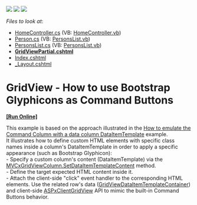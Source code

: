 <!-- default badges list -->
![](https://img.shields.io/endpoint?url=https://codecentral.devexpress.com/api/v1/VersionRange/128550859/14.2.7%2B)
[![](https://img.shields.io/badge/Open_in_DevExpress_Support_Center-FF7200?style=flat-square&logo=DevExpress&logoColor=white)](https://supportcenter.devexpress.com/ticket/details/T252203)
[![](https://img.shields.io/badge/📖_How_to_use_DevExpress_Examples-e9f6fc?style=flat-square)](https://docs.devexpress.com/GeneralInformation/403183)
<!-- default badges end -->
<!-- default file list -->
*Files to look at*:

* [HomeController.cs](./CS/DXWebApplication1/Controllers/HomeController.cs) (VB: [HomeController.vb](./VB/DXWebApplication1/Controllers/HomeController.vb))
* [Person.cs](./CS/DXWebApplication1/Models/Person.cs) (VB: [PersonsList.vb](./VB/DXWebApplication1/Models/PersonsList.vb))
* [PersonsList.cs](./CS/DXWebApplication1/Models/PersonsList.cs) (VB: [PersonsList.vb](./VB/DXWebApplication1/Models/PersonsList.vb))
* **[GridViewPartial.cshtml](./CS/DXWebApplication1/Views/Home/GridViewPartial.cshtml)**
* [Index.cshtml](./CS/DXWebApplication1/Views/Home/Index.cshtml)
* [_Layout.cshtml](./CS/DXWebApplication1/Views/Shared/_Layout.cshtml)
<!-- default file list end -->
# GridView - How to use Bootstrap Glyphicons as Command Buttons
<!-- run online -->
**[[Run Online]](https://codecentral.devexpress.com/t252203/)**
<!-- run online end -->


This example is based on the approach illustrated in the <a href="https://www.devexpress.com/Support/Center/p/E4058">How to emulate the Command Column with a data column DataItemTemplate</a> example.<br />It illustrates how to define custom HTML elements with specific class names inside a column's DataItemTemplate in order to apply a specific appearance (such as Bootstrap Glyphicon):<br />- Specify a custom column's content (DataItemTemplate) via the <a href="https://documentation.devexpress.com/#AspNet/DevExpressWebMvcMVCxGridViewColumn_SetDataItemTemplateContenttopic">MVCxGridViewColumn.SetDataItemTemplateContent</a> method.<br />- Define the target expected HTML content inside it.<br />- Attach the client-side "click" event handler to the corresponding HTML elements. Use the related row's data (<a href="https://documentation.devexpress.com/#AspNet/DevExpressWebGridViewDataItemTemplateContainerMembersTopicAll">GridViewDataItemTemplateContainer</a>) and client-side <a href="https://documentation.devexpress.com/#AspNet/DevExpressWebScriptsASPxClientGridViewMembersTopicAll">ASPxClientGridView</a> API to mimic the built-in Command Buttons behavior.

<br/>


